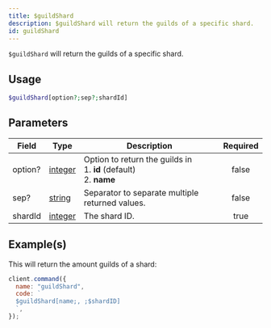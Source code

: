 ```yaml
---
title: $guildShard
description: $guildShard will return the guilds of a specific shard.
id: guildShard
---
```


`$guildShard` will return the guilds of a specific shard.

## Usage

```php
$guildShard[option?;sep?;shardId]
```

## Parameters

| Field   | Type                                                                                                | Description                                                                  | Required |
| ------- | --------------------------------------------------------------------------------------------------- | ---------------------------------------------------------------------------- | :------: |
| option? | [integer](https://developer.mozilla.org/en-US/docs/Web/JavaScript/Reference/Global_Objects/Integer) | Option to return the guilds in <br /> 1. **id** (default) <br /> 2. **name** |  false   |
| sep?    | [string](https://developer.mozilla.org/en-US/docs/Web/JavaScript/Reference/Global_Objects/String)   | Separator to separate multiple returned values.                              |  false   |
| shardId | [integer](https://developer.mozilla.org/en-US/docs/Web/JavaScript/Reference/Global_Objects/Integer) | The shard ID.                                                                |   true   |

## Example(s)

This will return the amount guilds of a shard:

```javascript
client.command({
  name: "guildShard",
  code: `
  $guildShard[name;, ;$shardID]
  `,
});
```
